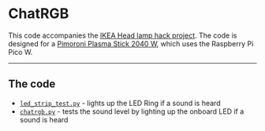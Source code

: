 # ChatRGB

This code accompanies the [IKEA Head lamp hack project](https://www.kevsrobots.com/blog/ikea-lamp-hack). The code is designed for a [Pimoroni Plasma Stick 2040 W](collabs.shop/fm9pd7), which uses the Raspberry Pi Pico W.

---

## The code

* [`led_strip_test.py`](led_strip_test.py) - lights up the LED Ring if a sound is heard
* [`chatrgb.py`](chatrgb.py) - tests the sound level by lighting up the onboard LED if a sound is heard
